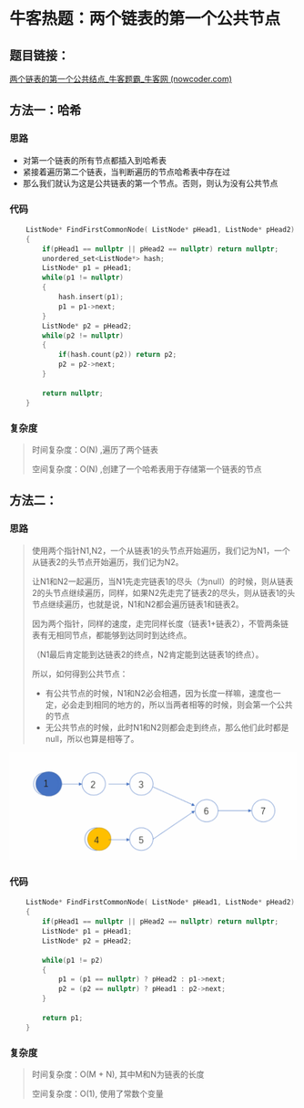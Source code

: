 # 牛客热题：两个链表的第一个公共节点

## 题目链接：

[两个链表的第一个公共结点_牛客题霸_牛客网 (nowcoder.com)](https://www.nowcoder.com/practice/6ab1d9a29e88450685099d45c9e31e46?tpId=295&tqId=23257&ru=/exam/oj&qru=/ta/format-top101/question-ranking&sourceUrl=%2Fexam%2Foj)

## 方法一：哈希

### 思路

- 对第一个链表的所有节点都插入到哈希表
- 紧接着遍历第二个链表，当判断遍历的节点哈希表中存在过
- 那么我们就认为这是公共链表的第一个节点。否则，则认为没有公共节点

### 代码

```cpp
    ListNode* FindFirstCommonNode( ListNode* pHead1, ListNode* pHead2) 
	{
		if(pHead1 == nullptr || pHead2 == nullptr) return nullptr;
		unordered_set<ListNode*> hash;
		ListNode* p1 = pHead1;
		while(p1 != nullptr)
		{
			hash.insert(p1);
			p1 = p1->next;
		}
		ListNode* p2 = pHead2;
		while(p2 != nullptr)
		{
			if(hash.count(p2)) return p2;
			p2 = p2->next;
		}

		return nullptr;
    }
```

### 复杂度

> 时间复杂度：O(N) ,遍历了两个链表
>
> 空间复杂度：O(N) ,创建了一个哈希表用于存储第一个链表的节点

## 方法二：

### 思路

> 使用两个指针N1,N2，一个从链表1的头节点开始遍历，我们记为N1，一个从链表2的头节点开始遍历，我们记为N2。
>
> 让N1和N2一起遍历，当N1先走完链表1的尽头（为null）的时候，则从链表2的头节点继续遍历，同样，如果N2先走完了链表2的尽头，则从链表1的头节点继续遍历，也就是说，N1和N2都会遍历链表1和链表2。
>
> 因为两个指针，同样的速度，走完同样长度（链表1+链表2），不管两条链表有无相同节点，都能够到达同时到达终点。
>
> （N1最后肯定能到达链表2的终点，N2肯定能到达链表1的终点）。
>
> 所以，如何得到公共节点：
>
> - 有公共节点的时候，N1和N2必会相遇，因为长度一样嘛，速度也一定，必会走到相同的地方的，所以当两者相等的时候，则会第一个公共的节点
> - 无公共节点的时候，此时N1和N2则都会走到终点，那么他们此时都是null，所以也算是相等了。

![](assets/链表的第一个公共节点.gif)

### 代码

```cpp
    ListNode* FindFirstCommonNode( ListNode* pHead1, ListNode* pHead2) 
	{
		if(pHead1 == nullptr || pHead2 == nullptr) return nullptr;
		ListNode* p1 = pHead1;
		ListNode* p2 = pHead2;
	
		while(p1 != p2)
		{
			p1 = (p1 == nullptr) ? pHead2 : p1->next;
			p2 = (p2 == nullptr) ? pHead1 : p2->next;
		}

		return p1;
    }
```

### 复杂度

> 时间复杂度：O(M + N), 其中M和N为链表的长度
>
> 空间复杂度：O(1), 使用了常数个变量